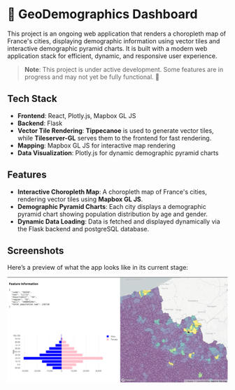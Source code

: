 # 🚧 GeoDemographics Dashboard

This project is an ongoing web application that renders a choropleth map of France's cities, displaying demographic information using vector tiles and interactive demographic pyramid charts. It is built with a modern web application stack for efficient, dynamic, and responsive user experience.

> **Note**: This project is under active development. Some features are in progress and may not yet be fully functional. 🚧

## Tech Stack 

- **Frontend**: React, Plotly.js, Mapbox GL JS
- **Backend**: Flask
- **Vector Tile Rendering**: **Tippecanoe** is used to generate vector tiles, while **Tileserver-GL** serves them to the frontend for fast rendering.
- **Mapping**: Mapbox GL JS for interactive map rendering
- **Data Visualization**: Plotly.js for dynamic demographic pyramid charts

## Features 

- **Interactive Choropleth Map**: A choropleth map of France's cities, rendering vector tiles using **Mapbox GL JS**.
- **Demographic Pyramid Charts**: Each city displays a demographic pyramid chart showing population distribution by age and gender.
- **Dynamic Data Loading**: Data is fetched and displayed dynamically via the Flask backend and postgreSQL database.

## Screenshots

Here’s a preview of what the app looks like in its current stage:

![GeoDemographics Map Preview](image.png)
